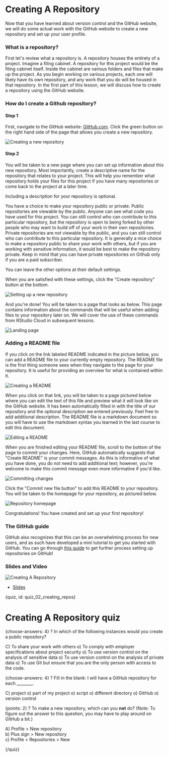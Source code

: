 # Creating A Repository

Now that you have learned about version control and the GitHub website, we will do some actual work with the GitHub website to create a new repository and set up your user profile.

### What is a repository?

First let's review what a repository is. A repository houses the entirety of a project. Imagine a filing cabinet. A repository for this project would be the filing cabinet itself. Inside the cabinet are various folders and files that make up the project. As you begin working on various projects, each one will likely have its own repository, and any work that you do will be housed in that repository. In the first part of this lesson, we will discuss how to create a repository using the GitHub website.

### How do I create a Github repository?

#### Step 1

First, navigate to the GitHub website: [GitHub.com](https://github.com/). Click the green button on the right hand side of the page that allows you create a new repository.

![Creating a new repository](images/02_creating_repos/02_githubbasics_creating_repos-2.png)

#### Step 2

You will be taken to a new page where you can set up information about this new repository. Most importantly, create a descriptive name for the repository that relates to your project. This will help you remember what repository holds your files for this project if you have many repositories or come back to the project at a later time.

Including a description for your repository is optional.

You have a choice to make your repository public or private. Public repositories are viewable by the public. Anyone can see what code you have used for this project. You can still control who can contribute to this particular repository, but the repository is open to being forked by other people who may want to build off of your work in their own repositories. Private repositories are not viewable by the public, and you can still control who can contribute to this particular repository. It is generally a nice choice to make a repository public to share your work with others, but if you are working with sensitive information, it would be best to make the repository private. Keep in mind that you can have private repositories on Github only if you are a paid subscriber. 

You can leave the other options at their default settings.

When you are satisfied with these settings, click the "Create repository" button at the bottom.

![Setting up a new repository](images/02_creating_repos/02_githubbasics_creating_repos-3.png)

And you're done! You will be taken to a page that looks as below. This page contains information about the commands that will be useful when adding files to your repository later on. We will cover the use of these commands from RStudio Cloud in subsequent lessons.

![Landing page](images/02_creating_repos/02_githubbasics_creating_repos-4.png)

### Adding a README file

If you click on the link labeled README indicated in the picture below, you can add a README file to your currently empty repository. The README file is the first thing someone sees when they navigate to the page for your repository. It is useful for providing an overview for what is contained within it.

![Creating a README](images/02_creating_repos/02_githubbasics_creating_repos-5.png)

When you click on that link, you will be taken to a page pictured below where you can edit the text of this file and preview what it will look like on the GitHub website. It has been automatically filled in with the title of our repository and the optional description we entered previously. Feel free to add additional description. The README file is a markdown document so you will have to use the markdown syntax you learned in the last course to edit this document.

![Editing a README](images/02_creating_repos/02_githubbasics_creating_repos-6.png)

When you are finished editing your README file, scroll to the bottom of the page to commit your changes. Here, GitHub automatically suggests that "Create README" is your commit messages. As this is informative of what you have done, you do not need to add additional text; however, you're welcome to make this commit message even more informative if you'd like.

![Committing changes](images/02_creating_repos/02_githubbasics_creating_repos-7.png)

Click the "Commit new file button" to add this README to your repository. You will be taken to the homepage for your repository, as pictured below.

![Repository homepage](images/02_creating_repos/02_githubbasics_creating_repos-8.png)

Congratulations! You have created and set up your first repository!

### The GitHub guide 

GitHub also recognizes that this can be an overwhelming process for new users, and as such have developed a mini tutorial to get you started with GitHub. You can go through [this guide](https://guides.github.com/activities/hello-world/) to get further process setting up repositories on GitHub!



### Slides and Video

![Creating A Repository](https://www.youtube.com/watch?v=Cw_boJuRCU0)

* [Slides](https://docs.google.com/presentation/d/1Dxf8VZi4RAf4BA8Xb__gbnTxFLIJKM-mxSy_BMA48DU/edit?usp=sharing)


{quiz, id: quiz_02_creating_repos}

# Creating A Repository quiz

{choose-answers: 4}
? In which of the following instances would you create a public repository?

C) To share your work with others
o) To comply with employer specifications about project security
o) To use version control on the analysis of sensitive data
o) To use version control on the analysis of private data
o) To use Git but ensure that you are the only person with access to the code.

{choose-answers: 4}
? Fill in the blank: I will have a GitHub repository for each ________.

C) project
o) part of my project
o) script
o) different directory
o) GitHub
o) version control

{points: 2}
? To make a new repository, which can you **not** do? (Note: To figure out the answer to this question, you may have to play around on GitHub a bit.)

A) Profile > New repository  
b) Plus sign > New repository  
c) Profile > Repositories > New  

{/quiz}

